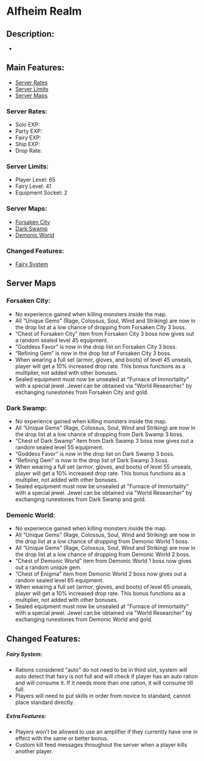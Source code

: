 # Alfheim Realm

## Description:
* 

## Main Features:
* [Server Rates](#server-rates)
* [Server Limits](#server-limits)
* [Server Maps](#server-maps)
### Server Rates:
* Solo EXP: 
* Party EXP: 
* Fairy EXP: 
* Ship EXP: 
* Drop Rate: 
### Server Limits:
* Player Level: 65
* Fairy Level: 41
* Equipment Socket: 2
### Server Maps:
* [Forsaken City](#forsaken-city)
* [Dark Swamp](#dark-swamp)
* [Demonic World](#demonic-world)
### Changed Features:
* [Fairy System](#fairy-system)

## Server Maps
### Forsaken City:
* No experience gained when killing monsters inside the map.
* All “Unique Gems” (Rage, Colossus, Soul, Wind and Striking) are now in the drop list at a low chance of dropping from Forsaken City 3 boss.
* “Chest of Forsaken City” item from Forsaken City 3 boss now gives out a random sealed level 45 equipment.
* “Goddess Favor” is now in the drop list on Forsaken City 3 boss.
* “Refining Gem” is now in the drop list of Forsaken City 3 boss.
* When wearing a full set (armor, gloves, and boots) of level 45 unseals, player will get a 10% increased drop rate. This bonus functions as a multiplier, not added with other bonuses.
* Sealed equipment must now be unsealed at "Furnace of Immortality" with a special jewel. Jewel can be obtained via "World Researcher" by exchanging runestones from Forsaken City and gold.
### Dark Swamp:
* No experience gained when killing monsters inside the map.
* All “Unique Gems” (Rage, Colossus, Soul, Wind and Striking) are now in the drop list at a low chance of dropping from Dark Swamp 3 boss.
* “Chest of Dark Swamp” item from Dark Swamp 3 boss now gives out a random sealed level 55 equipment.
* “Goddess Favor” is now in the drop list on Dark Swamp 3 boss.
* “Refining Gem” is now in the drop list of Dark Swamp 3 boss.
* When wearing a full set (armor, gloves, and boots) of level 55 unseals, player will get a 10% increased drop rate. This bonus functions as a multiplier, not added with other bonuses.
* Sealed equipment must now be unsealed at "Furnace of Immortality" with a special jewel. Jewel can be obtained via "World Researcher" by exchanging runestones from Dark Swamp and gold.
### Demonic World:
* No experience gained when killing monsters inside the map.
* All “Unique Gems” (Rage, Colossus, Soul, Wind and Striking) are now in the drop list at a low chance of dropping from Demonic World 1 boss.
* All “Unique Gems” (Rage, Colossus, Soul, Wind and Striking) are now in the drop list at a low chance of dropping from Demonic World 2 boss.
* “Chest of Demonic World” item from Demonic World 1 boss now gives out a random unique gem.
* “Chest of Enigma” item from Demonic World 2 boss now gives out a random sealed level 65 equipment.
* When wearing a full set (armor, gloves, and boots) of level 65 unseals, player will get a 10% increased drop rate. This bonus functions as a multiplier, not added with other bonuses.
* Sealed equipment must now be unsealed at "Furnace of Immortality" with a special jewel. Jewel can be obtained via "World Researcher" by exchanging runestones from Demonic World and gold.
## Changed Features:
##### Fairy System:
* Rations considered "auto" do not need to be in third slot, system will auto detect that fairy is not full and will check if player has an auto ration and will consume it. If it needs more than one ration, it will consume till full.
* Players will need to put skills in order from novice to standard, cannot place standard directly.

##### Extra Features:
* Players won't be allowed to use an amplifier if they currently have one in effect with the same or better bonus.
* Custom kill feed messages throughout the server when a player kills another player.

